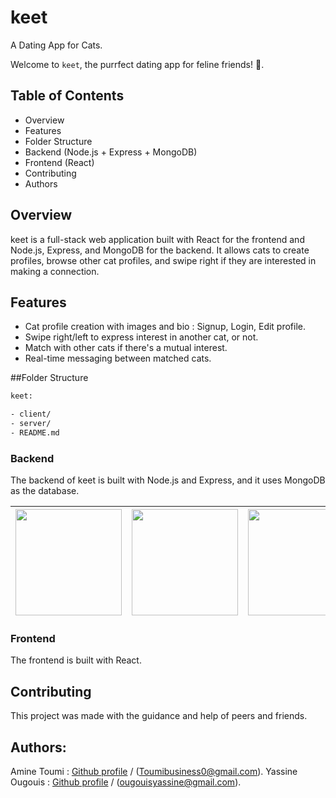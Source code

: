 # keet

A Dating App for Cats.

Welcome to `keet`, the purrfect dating app for feline friends! 🐾.

## Table of Contents

* Overview
* Features
* Folder Structure
* Backend (Node.js + Express + MongoDB)
* Frontend (React)
* Contributing
* Authors

## Overview

keet is a full-stack web application built with React for the frontend and Node.js, Express, and MongoDB for the backend.
It allows cats to create profiles, browse other cat profiles, and swipe right if they are interested in making a connection.

## Features

- Cat profile creation with images and bio : Signup, Login, Edit profile.
- Swipe right/left to express interest in another cat, or not.
- Match with other cats if there's a mutual interest.
- Real-time messaging between matched cats.

##Folder Structure

```bash
keet:

- client/
- server/
- README.md
```

### Backend

The backend of keet is built with Node.js and Express, and it uses MongoDB as the database.

[<img width=170 src=https://cdn.rawgit.com/standard/standard/master/docs/logos/nodejs.png>](https://nodejs.org) | [<img width=170 src=https://cdn.rawgit.com/standard/standard/master/docs/logos/express.png>](http://expressjs.com) | [<img width=170 src=https://cdn.rawgit.com/standard/standard/master/docs/logos/npm.png>](https://www.npmjs.com) | [<img width=170 src=https://cdn.rawgit.com/standard/standard/master/docs/logos/mongodb.jpg>](https://www.mongodb.com) |
|---|---|---|---|

### Frontend

The frontend is built with React.

## Contributing

This project was made with the guidance and help of peers and friends.

## Authors:

Amine Toumi : [Github profile](https://github.com/Aminetoumi0) / (Toumibusiness0@gmail.com).
Yassine Ougouis : [Github profile](https://github.com/yasoug) / (ougouisyassine@gmail.com).
